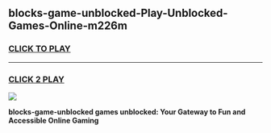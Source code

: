 
## blocks-game-unblocked-Play-Unblocked-Games-Online-m226m
<h3>
<a href="https://premium76.site?title=blocks-game-unblocked&ref=24A">CLICK TO PLAY</a></h3>
<hr>

<h3>
<a href="https://premium76.site?title=blocks-game-unblocked&ref=24A">CLICK 2 PLAY</a>
  
</h3>

<a href="https://premium76.site?title=blocks-game-unblocked&ref=24A"><img src="https://clearcache.store/games.png"></a>


**blocks-game-unblocked games unblocked: Your Gateway to Fun and Accessible Online Gaming**
